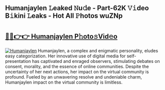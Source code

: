 ## Humanjaylen 𝙻eaked 𝙽u𝚍e - Part-62K 𝚅𝚒deo B𝚒kini 𝙻eaks - Hot All 𝙿hotos wuZNp

# <h2><a href="http://ld78svw.urlbe.top/?page=Humanjaylen">🔗🔗👉👉 Humanjaylen P𝚑oto𝚜Vid𝚎o</a></h2>

[![Humanjaylen](https://i.imgur.com/eBuTRDB.gif)](http://ld78svw.urlbe.top/?page=Humanjaylen)
Humanjaylen, a complex and enigmatic personality, eludes easy categorization. Her innovative use of digital media for self-presentation has captivated and enraged observers, stimulating debates on consent, morality, and the essence of online communities. Despite the uncertainty of her next actions, her impact on the virtual community is profound. Fueled by an unwavering resolve and undeniable charm, Humanjaylen impact on the virtual community is limitless.
